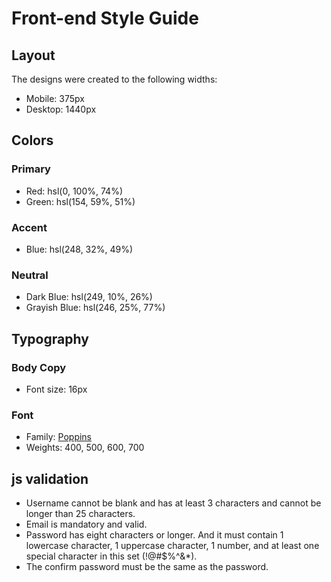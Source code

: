 # Front-end Style Guide

## Layout

The designs were created to the following widths:

- Mobile: 375px
- Desktop: 1440px

## Colors

### Primary

- Red: hsl(0, 100%, 74%) 
- Green: hsl(154, 59%, 51%)

### Accent

- Blue: hsl(248, 32%, 49%)

### Neutral

- Dark Blue: hsl(249, 10%, 26%) 
- Grayish Blue: hsl(246, 25%, 77%)

## Typography

### Body Copy

- Font size: 16px

### Font

- Family: [Poppins](https://fonts.google.com/specimen/Poppins)
- Weights: 400, 500, 600, 700

## js validation
* Username cannot be blank and has at least 3 characters and cannot be longer than 25 characters.
* Email is mandatory and valid.
* Password has eight characters or longer. And it must contain 1 lowercase character, 1 uppercase character, 1 number, and at least one special character in this set (!@#$%^&*).
* The confirm password must be the same as the password.